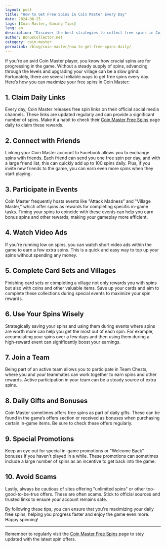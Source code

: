 ```yaml
---
layout: post
title: "How to Get Free Spins in Coin Master Every Day"
date: 2024-08-25
tags: [Coin Master, Gaming Tips]  
lang: en  
description: "Discover the best strategies to collect free spins in Coin Master every day. Stay ahead in the game with these daily tips."
author: BonusCollector.net
category: coin-master
permalink: /blog/coin-master/how-to-get-free-spins-daily/
---
```


If you're an avid Coin Master player, you know how crucial spins are for progressing in the game. Without a steady supply of spins, advancing through the levels and upgrading your village can be a slow grind. Fortunately, there are several reliable ways to get free spins every day. Here’s how you can maximize your free spins in Coin Master:

## 1. **Claim Daily Links**

Every day, Coin Master releases free spin links on their official social media channels. These links are updated regularly and can provide a significant number of spins. Make it a habit to check their [Coin Master Free Spins](https://bonuscollector.net/coin-master-free-spins/) page daily to claim these rewards.

## 2. **Connect with Friends**

Linking your Coin Master account to Facebook allows you to exchange spins with friends. Each friend can send you one free spin per day, and with a large friend list, this can quickly add up to 100 spins daily. Plus, if you invite new friends to the game, you can earn even more spins when they start playing.

## 3. **Participate in Events**

Coin Master frequently hosts events like "Attack Madness" and "Village Master," which offer spins as rewards for completing specific in-game tasks. Timing your spins to coincide with these events can help you earn bonus spins and other rewards, making your gameplay more efficient.

## 4. **Watch Video Ads**

If you're running low on spins, you can watch short video ads within the game to earn a few extra spins. This is a quick and easy way to top up your spins without spending any money.

## 5. **Complete Card Sets and Villages**

Finishing card sets or completing a village not only rewards you with spins but also with coins and other valuable items. Save up your cards and aim to complete these collections during special events to maximize your spin rewards.

## 6. **Use Your Spins Wisely**

Strategically saving your spins and using them during events where spins are worth more can help you get the most out of each spin. For example, accumulating your spins over a few days and then using them during a high-reward event can significantly boost your earnings.

## 7. **Join a Team**

Being part of an active team allows you to participate in Team Chests, where you and your teammates can work together to earn spins and other rewards. Active participation in your team can be a steady source of extra spins.

## 8. **Daily Gifts and Bonuses**

Coin Master sometimes offers free spins as part of daily gifts. These can be found in the game’s offers section or received as bonuses when purchasing certain in-game items. Be sure to check these offers regularly.

## 9. **Special Promotions**

Keep an eye out for special in-game promotions or "Welcome Back" bonuses if you haven't played in a while. These promotions can sometimes include a large number of spins as an incentive to get back into the game.

## 10. **Avoid Scams**

Lastly, always be cautious of sites offering "unlimited spins" or other too-good-to-be-true offers. These are often scams. Stick to official sources and trusted links to ensure your account remains safe.

By following these tips, you can ensure that you're maximizing your daily free spins, helping you progress faster and enjoy the game even more. Happy spinning! 

--- 

Remember to regularly visit the [Coin Master Free Spins](https://bonuscollector.net/coin-master-free-spins/) page to stay updated with the latest spin offers.